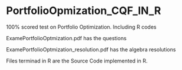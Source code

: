 # PortfolioOpmization_CQF_IN_R
100% scored test on Portfolio Optimization. Including R codes

ExamePortfolioOptmization.pdf has the questions

ExamePortfolioOptmization_resolution.pdf has the algebra resolutions

Files terminad in R are the Source Code implemented in R.
